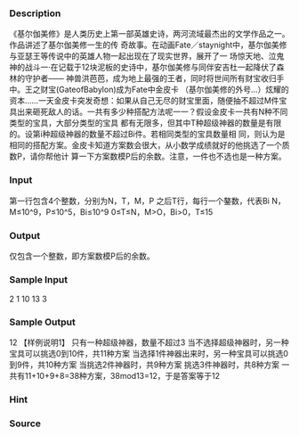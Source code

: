 
### Description
《基尔伽美修》是人类历史上第一部英雄史诗，两河流域最杰出的文学作品之一。作品讲述了基尔伽美修一生的传
奇故事。在动画Fate／staynight中，基尔伽美修与亚瑟王等传说中的英雄人物一起出现在了现实世界，展开了一
场惊天地、泣鬼神的战斗一·在记载于12块泥板的史诗中，基尔伽美修与同伴安吉杜一起降伏了森林的守护者——
神兽洪芭芭，成为地上最强的王者，同时将世间所有财宝收归手中。王之财宝(GateofBabylon)成为Fate中金皮卡
（基尔伽美修的外号…）炫耀的资本……一天金皮卡突发奇想：如果从自己无尽的财宝里面，随便抽不超过M件宝
具出来砸死敌人的话。一共有多少种搭配方法呢一一？假设金皮卡一共有N种不同类型的宝具，大部分类型的宝具
都有无限多，但其中T种超级神器的数量是有限的。设第i种超级神器的数量不超过Bi件。若相同类型的宝具数量相
同，则认为是相同的搭配方案。金皮卡知道方案数会很大，从小数学成绩就好的他挑选了一个质数P，请你帮他计
算一下方案数模P后的余数。注意，一件也不选也是一种方案。
### Input
第一行包含4个整数，分别为N，T，M，P
之后T行，每行一个鏊数，代表Bi
N，M≤10^9，P≤10^5，Bi≤10^9
0≤T≤N，M>O，Bi>0，T≤15
### Output
仅包含一个整数，即方案数模P后的余数。
### Sample Input
2 1 10 13
3
### Sample Output
12
【样例说明1】
只有一种超级神器，数量不超过3
当不选择超级神器时，另一种宝具可以挑选0到10件，共11种方案
当选择1件神器出来时，另一种宝具可以挑选0到9件，共10种方案
当挑选2件神器时，共9种方案
挑选3件神器时，共8种方案
一共有11+10+9+8=38种方案，38mod13=12，于是答案等于12

### Hint

### Source
